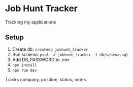 # Job Hunt Tracker

Tracking my applications

## Setup
1. Create db: `createdb jobhunt_tracker`  
2. Run schema: `psql -d jobhunt_tracker -f db/schema.sql`
3. Add DB_PASSWORD to .env
4. `npm install`
5. `npm run dev`

Tracks company, position, status, notes